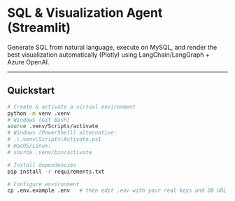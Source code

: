 # SQL & Visualization Agent (Streamlit)

Generate SQL from natural language, execute on MySQL, and render the best visualization automatically (Plotly) using LangChain/LangGraph + Azure OpenAI.

---

## Quickstart

```bash
# Create & activate a virtual environment
python -m venv .venv
# Windows (Git Bash)
source .venv/Scripts/activate
# Windows (PowerShell) alternative:
# .\.venv\Scripts\Activate.ps1
# macOS/Linux:
# source .venv/bin/activate

# Install dependencies
pip install -r requirements.txt

# Configure environment
cp .env.example .env   # then edit .env with your real keys and DB URL

